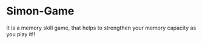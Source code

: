 # Simon-Game
It is a memory skill game, that helps to strengthen your memory capacity as you play it!!

